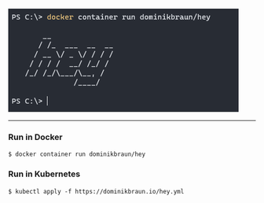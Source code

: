 ![hey](hey.png)

---

### Run in Docker

```shell script
$ docker container run dominikbraun/hey
```

### Run in Kubernetes

```shell script
$ kubectl apply -f https://dominikbraun.io/hey.yml
```
